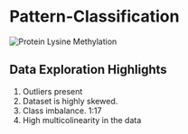 # Pattern-Classification

![Protein Lysine Methylation](https://upload.wikimedia.org/wikipedia/commons/1/1d/Methylation-lysine.PNG)

## Data Exploration Highlights

1. Outliers present 
2. Dataset is highly skewed.
3. Class imbalance. 1:17
4. High multicolinearity in the data
